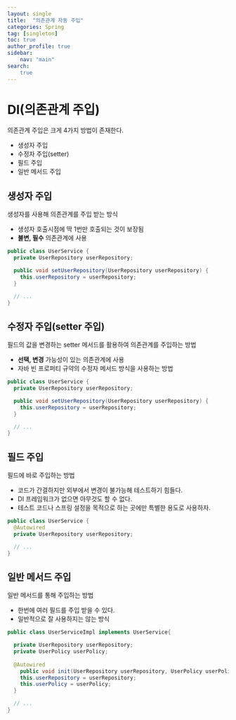 ```yaml
---
layout: single
title:  "의존관계 자동 주입"
categories: Spring
tag: [singleton]
toc: true   
author_profile: true
sidebar:
    nav: "main"
search:
    true
---
```


# DI(의존관계 주입)

의존관계 주입은 크게 4가지 방법이 존재한다.

* 생성자 주입
* 수정자 주입(setter)
* 필드 주입
* 일반 메서드 주입



## 생성자 주입

생성자를 사용해 의존관계를 주입 받는 방식

* 생성자 호출시점에 딱 1번만 호출되는 것이 보장됨
* **불변, 필수** 의존관계에 사용



```java
public class UserService {
  private UserRepository userRepository;

  public void setUserRepository(UserRepository userRepository) {
    this.userRepository = userRepository;
  }

  // ...
}
```



## 수정자 주입(setter 주입)

필드의 값을 변경하는 setter 메서드를 활용하여 의존관계를 주입하는 방법

* **선택, 변경** 가능성이 있는 의존관계에 사용
* 자바 빈 프로퍼티 규약의 수정자 메서드 방식을 사용하는 방법



```java
public class UserService {
  private UserRepository userRepository;

  public void setUserRepository(UserRepository userRepository) {
    this.userRepository = userRepository;
  }

  // ...
}
```



## 필드 주입

필드에 바로 주입하는 방법

* 코드가 간결하지만 외부에서 변경이 불가능해 테스트하기 힘들다.
* DI 프레임워크가 없으면 아무것도 할 수 없다.
* 테스트 코드나 스프링 설정을 목적으로 하는 곳에만 특별한 용도로 사용하자.



```java
public class UserService {
  @Autowired
  private UserRepository userRepository;

  // ...
}
```



## 일반 메서드 주입

일반 메서드를 통해 주입하는 방법

* 한번에 여러 필드를 주입 받을 수 있다.
* 일반적으로 잘 사용하지는 않는 방식



```java
public class UserServiceImpl implements UserService{

  private UserRepository userRepository;
  private UserPolicy userPolicy;
	
  @Autowired
	public void init(UserRepository userRepository, UserPolicy userPolicy){
    this.userRepository = userRepository;
    this.userPolicy = userPolicy;
  }

  // ...
}
```

